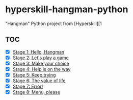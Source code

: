 # hyperskill-hangman-python

"Hangman" Python project from [Hyperskill][1

## TOC

- [x] [Stage 1: Hello, Hangman](src/stage1/project.py)
- [x] [Stage 2: Let's play a game](src/stage2/project.py)
- [x] [Stage 3: Make your choice](src/stage3/project.py)
- [x] [Stage 4: Help is on the way](src/stage4/project.py)
- [x] [Stage 5: Keep trying](src/stage5/project.py)
- [x] [Stage 6: The value of life](src/stage6/project.py)
- [x] [Stage 7: Error!](src/stage7/project.py)
- [x] [Stage 8: Menu, please](src/stage8/project.py)

[1]: https://hyperskill.org/
